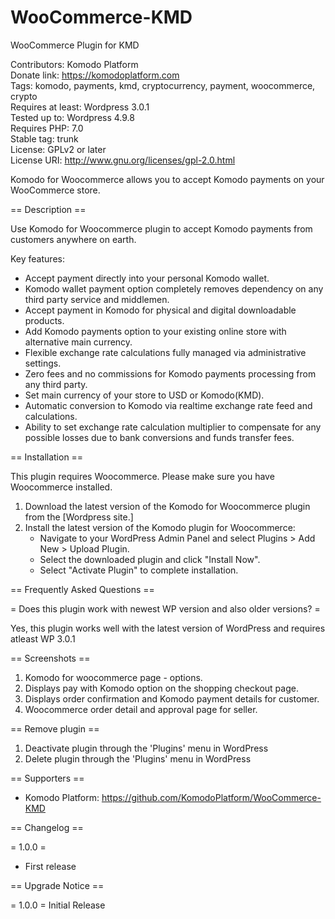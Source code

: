 # WooCommerce-KMD
WooCommerce Plugin for KMD
    
Contributors: Komodo Platform   
Donate link: https://komodoplatform.com   
Tags: komodo, payments, kmd, cryptocurrency, payment, woocommerce, crypto    
Requires at least: Wordpress 3.0.1    
Tested up to: Wordpress 4.9.8    
Requires PHP: 7.0    
Stable tag: trunk    
License: GPLv2 or later    
License URI: http://www.gnu.org/licenses/gpl-2.0.html

Komodo for Woocommerce allows you to accept Komodo payments on your WooCommerce store.

== Description ==

Use Komodo for Woocommerce plugin to accept Komodo payments from customers anywhere on earth.

Key features:

* Accept payment directly into your personal Komodo wallet.
* Komodo wallet payment option completely removes dependency on any third party service and middlemen.
* Accept payment in Komodo for physical and digital downloadable products.
* Add Komodo payments option to your existing online store with alternative main currency.
* Flexible exchange rate calculations fully managed via administrative settings.
* Zero fees and no commissions for Komodo payments processing from any third party.
* Set main currency of your store to USD or Komodo(KMD).
* Automatic conversion to Komodo via realtime exchange rate feed and calculations.
* Ability to set exchange rate calculation multiplier to compensate for any possible losses due to bank conversions and funds transfer fees.

== Installation ==

This plugin requires Woocommerce. Please make sure you have Woocommerce installed.

1. Download the latest version of the Komodo for Woocommerce plugin from the [Wordpress site.]
2. Install the latest version of the Komodo plugin for Woocommerce:
	* Navigate to your WordPress Admin Panel and select Plugins > Add New > Upload Plugin.
	* Select the downloaded plugin and click "Install Now".
	* Select "Activate Plugin" to complete installation.

== Frequently Asked Questions ==

= Does this plugin work with newest WP version and also older versions? =

Yes, this plugin works well with the latest version of WordPress and requires atleast WP 3.0.1

== Screenshots ==

1. Komodo for woocommerce page - options.
2. Displays pay with Komodo option on the shopping checkout page.
3. Displays order confirmation and Komodo payment details for customer.
4. Woocommerce order detail and approval page for seller.

== Remove plugin ==

1. Deactivate plugin through the 'Plugins' menu in WordPress
2. Delete plugin through the 'Plugins' menu in WordPress


== Supporters ==

* Komodo Platform: https://github.com/KomodoPlatform/WooCommerce-KMD


== Changelog ==

= 1.0.0 =
* First release

== Upgrade Notice ==

= 1.0.0 =
Initial Release
